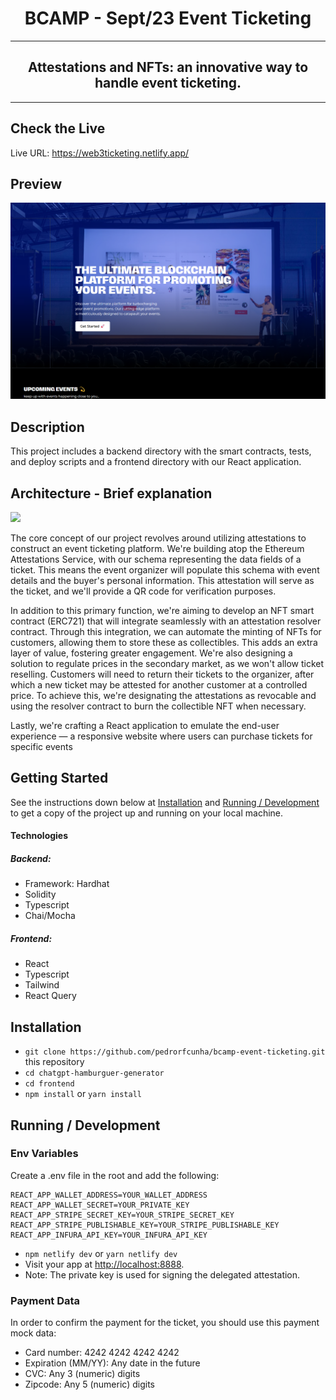 <h1 align="center">
   BCAMP - Sept/23 Event Ticketing</h1>

---

<h2 align="center">
  Attestations and NFTs: an innovative way to handle event ticketing.
</h2>

---

## Check the Live

Live URL: https://web3ticketing.netlify.app/

## Preview

<img src="/frontend/public/live-url-preview.png">

## Description

This project includes a backend directory with the smart contracts, tests, and deploy scripts and a frontend directory with our React application.

## Architecture - Brief explanation

<img src="/diagram.png">

The core concept of our project revolves around utilizing attestations to construct an event ticketing platform. We're building atop the Ethereum Attestations Service, with our schema representing the data fields of a ticket. This means the event organizer will populate this schema with event details and the buyer's personal information. This attestation will serve as the ticket, and we'll provide a QR code for verification purposes.

In addition to this primary function, we're aiming to develop an NFT smart contract (ERC721) that will integrate seamlessly with an attestation resolver contract. Through this integration, we can automate the minting of NFTs for customers, allowing them to store these as collectibles. This adds an extra layer of value, fostering greater engagement. We're also designing a solution to regulate prices in the secondary market, as we won't allow ticket reselling. Customers will need to return their tickets to the organizer, after which a new ticket may be attested for another customer at a controlled price. To achieve this, we're designating the attestations as revocable and using the resolver contract to burn the collectible NFT when necessary.

Lastly, we're crafting a React application to emulate the end-user experience — a responsive website where users can purchase tickets for specific events

## Getting Started

See the instructions down below at [Installation](#installation)
and [Running / Development](#running-/-development) to get a copy of the
project up and running on your local machine.

#### Technologies

##### Backend:

- Framework: Hardhat
- Solidity
- Typescript
- Chai/Mocha

##### Frontend:

- React
- Typescript
- Tailwind
- React Query

## Installation

- `git clone https://github.com/pedrorfcunha/bcamp-event-ticketing.git` this repository
- `cd chatgpt-hamburguer-generator`
- `cd frontend`
- `npm install` or `yarn install`

## Running / Development

### Env Variables

Create a .env file in the root and add the following:

```
REACT_APP_WALLET_ADDRESS=YOUR_WALLET_ADDRESS
REACT_APP_WALLET_SECRET=YOUR_PRIVATE_KEY
REACT_APP_STRIPE_SECRET_KEY=YOUR_STRIPE_SECRET_KEY
REACT_APP_STRIPE_PUBLISHABLE_KEY=YOUR_STRIPE_PUBLISHABLE_KEY
REACT_APP_INFURA_API_KEY=YOUR_INFURA_API_KEY
```

- `npm netlify dev` or `yarn netlify dev`
- Visit your app at [http://localhost:8888](http://localhost:8888).
- Note: The private key is used for signing the delegated attestation.

### Payment Data

In order to confirm the payment for the ticket, you should use this payment mock data:
- Card number: 4242 4242 4242 4242
- Expiration (MM/YY): Any date in the future
- CVC: Any 3 (numeric) digits
- Zipcode: Any 5 (numeric) digits
